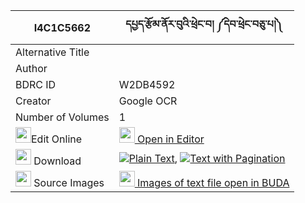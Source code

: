 |I4C1C5662|དཔྱད་རྩོམ་ནོར་བུའི་ཕྲེང་བ། ༼དེབ་ཕྲེང་བཅུ་པ།༽ 
| --- | --- 
|Alternative Title |
|Author | 
|BDRC ID | W2DB4592
|Creator | Google OCR
|Number of Volumes| 1
|<img width="25" src="https://img.icons8.com/color/25/000000/edit-property.png">Edit Online| [<img width="25" src="https://avatars.githubusercontent.com/u/45091458?s=200&v=4"> Open in Editor](http://editor.openpecha.org/I4C1C5662)
|<img width="25" src="https://img.icons8.com/fluent/48/000000/download-2.png"/>  Download | [![](https://img.icons8.com/color/20/000000/txt.png)Plain Text](https://github.com/Openpecha/I4C1C5662/releases/download/v1/che_tsom_norbu_i_trengwa_deb_t_plain_I4C1C5662.zip), [![](https://img.icons8.com/color/20/000000/txt.png)Text with Pagination](https://github.com/Openpecha/I4C1C5662/releases/download/v1/che_tsom_norbu_i_trengwa_deb_t_pages_I4C1C5662.zip)
|<img width="25" src="https://img.icons8.com/plasticine/100/000000/pictures-folder.png"/>  Source Images | [<img width="25" src="https://library.bdrc.io/icons/BUDA-small.svg"> Images of text file open in BUDA](https://library.bdrc.io/show/bdr:W2DB4592)